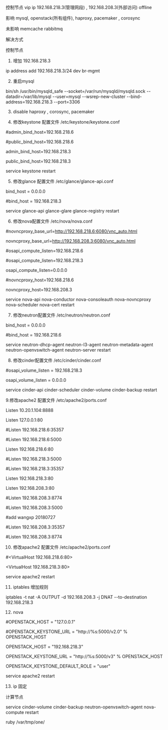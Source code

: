 
控制节点 vip ip 192.168.218.3(管理网段)  , 192.168.208.3(外部访问) offline  

影响
mysql, openstack(所有组件), haproxy, pacemaker , corosync

未影响 memcache rabbitmq 

解决方式

控制节点

1. 增加 192.168.218.3  

ip address add 192.168.218.3/24 dev br-mgmt

2. 重启mysql

bin/sh /usr/bin/mysqld_safe  --socket=/var/run/mysqld/mysqld.sock --datadir=/var/lib/mysql --user=mysql --wsrep-new-cluster --bind-address=192.168.218.3 --port=3306

3. disable haproxy , corosync, pacemaker

4. 修改keystone 配置文件 /etc/keystone/keystone.conf

#admin_bind_host=192.168.218.6

#public_bind_host=192.168.218.6

admin_bind_host=192.168.218.3

public_bind_host=192.168.218.3

service keystone restart

5. 修改glance 配置文件 /etc/glance/glance-api.conf

bind_host = 0.0.0.0

#bind_host = 192.168.218.3

service  glance-api glance-glare glance-registry  restart

6. 修改nova配置文件 /etc/nova/nova.conf

#novncproxy_base_url=http://192.168.218.6:6080/vnc_auto.html

novncproxy_base_url=http://192.168.208.3:6080/vnc_auto.html

#osapi_compute_listen=192.168.218.6

#osapi_compute_listen=192.168.218.3

osapi_compute_listen=0.0.0.0

#novncproxy_host=192.168.218.6

novncproxy_host=192.168.208.3

service  nova-api nova-conductor  nova-consoleauth nova-novncproxy nova-scheduler nova-cert restart

7. 修改neutron配置文件  /etc/neutron/neutron.conf

bind_host = 0.0.0.0

#bind_host = 192.168.218.6

service  neutron-dhcp-agent neutron-l3-agent neutron-metadata-agent neutron-openvswitch-agent neutron-server restart

8. 修改cinder配置文件  /etc/cinder/cinder.conf

#osapi_volume_listen = 192.168.218.3

osapi_volume_listen = 0.0.0.0

service cinder-api cinder-scheduler cinder-volume cinder-backup restart

9.修改apache2 配置文件 /etc/apache2/ports.conf

Listen 10.20.1.104:8888

Listen 127.0.0.1:80

#Listen 192.168.218.6:35357

#Listen 192.168.218.6:5000

Listen 192.168.218.6:80

#Listen 192.168.218.3:5000

#Listen 192.168.218.3:35357

Listen 192.168.218.3:80

Listen 192.168.208.3:80

#Listen 192.168.208.3:8774

#Listen 192.168.208.3:5000

#add wangxp 20180727

#Listen 192.168.208.3:35357

#Listen 192.168.208.3:8774


10. 修改apache2 配置文件 /etc/apache2/ports.conf

#<VirtualHost 192.168.218.6:80>

<VirtualHost 192.168.218.3:80>

service apache2 restart


11. iptables 增加规则

iptables -t nat -A OUTPUT -d 192.168.208.3 -j DNAT --to-destination 192.168.218.3

12. nova 

#OPENSTACK_HOST = "127.0.0.1"

#OPENSTACK_KEYSTONE_URL = "http://%s:5000/v2.0" % OPENSTACK_HOST

OPENSTACK_HOST = "192.168.218.3"

OPENSTACK_KEYSTONE_URL = "http://%s:5000/v3" % OPENSTACK_HOST

OPENSTACK_KEYSTONE_DEFAULT_ROLE = "user"

service apache2 restart

13. ip 固定

计算节点

service cinder-volume cinder-backup neutron-openvswitch-agent nova-compute restart
 
ruby /var/tmp/one/